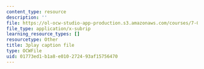 ```yaml
---
content_type: resource
description: ''
file: https://ol-ocw-studio-app-production.s3.amazonaws.com/courses/7-01sc-fundamentals-of-biology-fall-2011/01773ed1b1a8e010272493af15756470_uDXH6Uu0ghc.srt
file_type: application/x-subrip
learning_resource_types: []
resourcetype: Other
title: 3play caption file
type: OCWFile
uid: 01773ed1-b1a8-e010-2724-93af15756470
---
```

